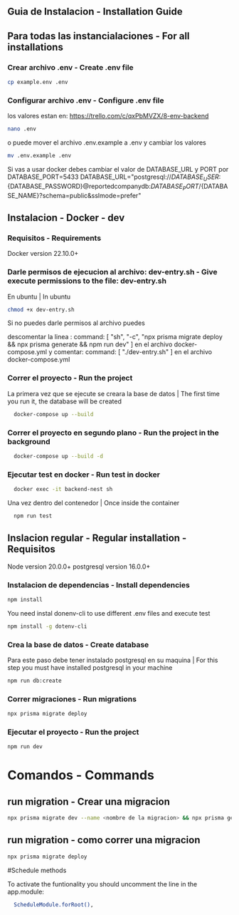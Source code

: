 ## Guia de Instalacion - Installation Guide

## Para todas las instancialaciones - For all installations

### Crear archivo .env - Create .env file

```bash
cp example.env .env
```

### Configurar archivo .env - Configure .env file

los valores estan en: https://trello.com/c/qxPbMVZX/8-env-backend

```bash
nano .env
```

o puede mover el archivo .env.example a .env y cambiar los valores

```bash
mv .env.example .env
```

Si vas a usar docker debes cambiar el valor de DATABASE_URL y PORT por
DATABASE_PORT=5433
DATABASE_URL="postgresql://${DATABASE_USER}:${DATABASE_PASSWORD}@reportedcompanydb:${DATABASE_PORT}/${DATABASE_NAME}?schema=public&sslmode=prefer"

## Instalacion - Docker - dev

### Requisitos - Requirements

Docker version 22.10.0+

### Darle permisos de ejecucion al archivo: dev-entry.sh - Give execute permissions to the file: dev-entry.sh

En ubuntu | In ubuntu

```bash
chmod +x dev-entry.sh
```

Si no puedes darle permisos al archivo puedes

descomentar la linea : command: [ "sh", "-c", "npx prisma migrate deploy && npx prisma generate && npm run dev" ] en el archivo docker-compose.yml
y comentar: command: [ "./dev-entry.sh" ] en el archivo docker-compose.yml

### Correr el proyecto - Run the project

La primera vez que se ejecute se creara la base de datos | The first time you run it, the database will be created

```bash
  docker-compose up --build
```

### Correr el proyecto en segundo plano - Run the project in the background

```bash
  docker-compose up --build -d
```

### Ejecutar test en docker - Run test in docker

```bash
  docker exec -it backend-nest sh
```

Una vez dentro del contenedor | Once inside the container

```bash
  npm run test
```

## Inslacion regular - Regular installation - Requisitos

Node version 20.0.0+
postgresql version 16.0.0+

### Instalacion de dependencias - Install dependencies

```bash
npm install
```

You need instal donenv-cli to use different .env files and execute test

```bash
npm install -g dotenv-cli
```

### Crea la base de datos - Create database

Para este paso debe tener instalado postgresql en su maquina | For this step you must have installed postgresql in your machine

```bash
npm run db:create
```

### Correr migraciones - Run migrations

```bash
npx prisma migrate deploy
```

### Ejecutar el proyecto - Run the project

```bash
npm run dev
```

# Comandos - Commands

## run migration - Crear una migracion

```bash
npx prisma migrate dev --name <nombre de la migracion> && npx prisma generate
```

## run migration - como correr una migracion

```bash
npx prisma migrate deploy
```

#Schedule methods

To activate the funtionality you should uncomment the line in the app.module:

```bash
  ScheduleModule.forRoot(),
```
